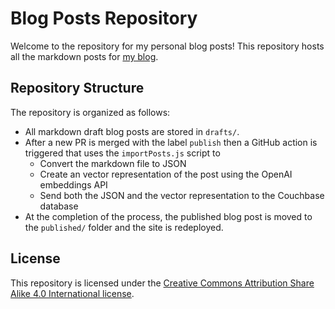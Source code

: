 # Blog Posts Repository

Welcome to the repository for my personal blog posts! This repository hosts all the markdown posts for [my blog](https://bengreenberg.dev/blog).

## Repository Structure

The repository is organized as follows:

* All markdown draft blog posts are stored in `drafts/`.
* After a new PR is merged with the label `publish` then a GitHub action is triggered that uses the `importPosts.js` script to 
    * Convert the markdown file to JSON
    * Create an vector representation of the post using the OpenAI embeddings API
    * Send both the JSON and the vector representation to the Couchbase database
* At the completion of the process, the published blog post is moved to the `published/` folder and the site is redeployed.

## License

This repository is licensed under the [Creative Commons Attribution Share Alike 4.0 International license](LICENSE).